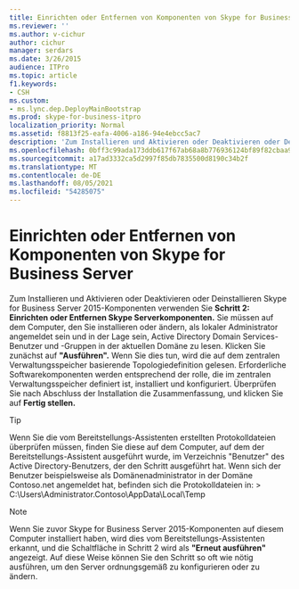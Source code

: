 ```yaml
---
title: Einrichten oder Entfernen von Komponenten von Skype for Business Server
ms.reviewer: ''
ms.author: v-cichur
author: cichur
manager: serdars
ms.date: 3/26/2015
audience: ITPro
ms.topic: article
f1.keywords:
- CSH
ms.custom:
- ms.lync.dep.DeployMainBootstrap
ms.prod: skype-for-business-itpro
localization_priority: Normal
ms.assetid: f8813f25-eafa-4006-a186-94e4ebcc5ac7
description: 'Zum Installieren und Aktivieren oder Deaktivieren oder Deinstallieren Skype for Business Server 2015-Komponenten verwenden Sie Schritt 2: Einrichten oder Entfernen Skype Serverkomponenten. Sie müssen auf dem Computer, den Sie installieren oder ändern, als lokaler Administrator angemeldet sein und in der Lage sein, Active Directory Domain Services-Benutzer und -Gruppen in der aktuellen Domäne zu lesen. Klicken Sie zunächst auf "Ausführen". Wenn Sie dies tun, wird die auf dem zentralen Verwaltungsspeicher basierende Topologiedefinition gelesen. Erforderliche Softwarekomponenten werden entsprechend der rolle, die im zentralen Verwaltungsspeicher definiert ist, installiert und konfiguriert. Wenn die Installation abgeschlossen ist, überprüfen Sie die Zusammenfassung, und klicken Sie auf Fertig stellen.'
ms.openlocfilehash: 0bff3c99ada173ddb617f67ab68a8b776936124bf89f82cbaa9c6a273da7acae
ms.sourcegitcommit: a17ad3332ca5d2997f85db7835500d8190c34b2f
ms.translationtype: MT
ms.contentlocale: de-DE
ms.lasthandoff: 08/05/2021
ms.locfileid: "54285075"
---
```

# <a name="setup-or-remove-skype-for-business-server-components"></a>Einrichten oder Entfernen von Komponenten von Skype for Business Server
 
Zum Installieren und Aktivieren oder Deaktivieren oder Deinstallieren Skype for Business Server 2015-Komponenten verwenden Sie **Schritt 2: Einrichten oder Entfernen Skype Serverkomponenten.** Sie müssen auf dem Computer, den Sie installieren oder ändern, als lokaler Administrator angemeldet sein und in der Lage sein, Active Directory Domain Services-Benutzer und -Gruppen in der aktuellen Domäne zu lesen. Klicken Sie zunächst auf **"Ausführen".** Wenn Sie dies tun, wird die auf dem zentralen Verwaltungsspeicher basierende Topologiedefinition gelesen. Erforderliche Softwarekomponenten werden entsprechend der rolle, die im zentralen Verwaltungsspeicher definiert ist, installiert und konfiguriert. Überprüfen Sie nach Abschluss der Installation die Zusammenfassung, und klicken Sie auf **Fertig stellen.**
  
> [!TIP]
> Wenn Sie die vom Bereitstellungs-Assistenten erstellten Protokolldateien überprüfen müssen, finden Sie diese auf dem Computer, auf dem der Bereitstellungs-Assistent ausgeführt wurde, im Verzeichnis "Benutzer" des Active Directory-Benutzers, der den Schritt ausgeführt hat. Wenn sich der Benutzer beispielsweise als Domänenadministrator in der Domäne Contoso.net angemeldet hat, befinden sich die Protokolldateien in: > C:\Users\Administrator.Contoso\AppData\Local\Temp 
  
> [!NOTE]
> Wenn Sie zuvor Skype for Business Server 2015-Komponenten auf diesem Computer installiert haben, wird dies vom Bereitstellungs-Assistenten erkannt, und die Schaltfläche in Schritt 2 wird als **"Erneut ausführen"** angezeigt. Auf diese Weise können Sie den Schritt so oft wie nötig ausführen, um den Server ordnungsgemäß zu konfigurieren oder zu ändern. 
  

